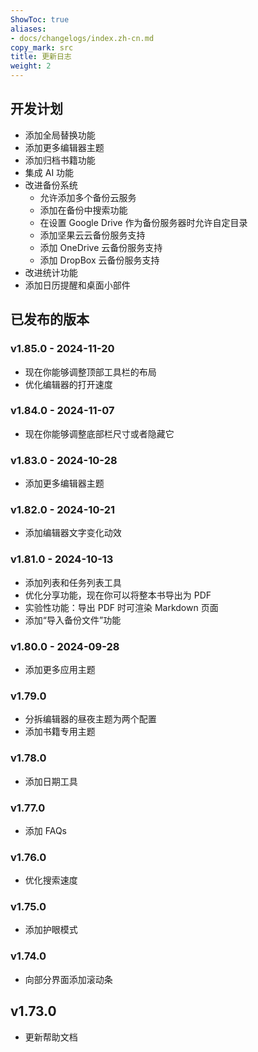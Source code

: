 ```yaml
---
ShowToc: true
aliases:
- docs/changelogs/index.zh-cn.md
copy_mark: src
title: 更新日志
weight: 2
---
```


## 开发计划

- 添加全局替换功能
- 添加更多编辑器主题
- 添加归档书籍功能
- 集成 AI 功能
- 改进备份系统
    - 允许添加多个备份云服务
    - 添加在备份中搜索功能
    - 在设置 Google Drive 作为备份服务器时允许自定目录
    - 添加坚果云云备份服务支持
    - 添加 OneDrive 云备份服务支持
    - 添加 DropBox 云备份服务支持
- 改进统计功能
- 添加日历提醒和桌面小部件

## 已发布的版本

### v1.85.0 - 2024-11-20

- 现在你能够调整顶部工具栏的布局
- 优化编辑器的打开速度

### v1.84.0 - 2024-11-07

- 现在你能够调整底部栏尺寸或者隐藏它

### v1.83.0 - 2024-10-28

- 添加更多编辑器主题

### v1.82.0 - 2024-10-21

- 添加编辑器文字变化动效

### v1.81.0 - 2024-10-13

- 添加列表和任务列表工具
- 优化分享功能，现在你可以将整本书导出为 PDF
- 实验性功能：导出 PDF 时可渲染 Markdown 页面
- 添加“导入备份文件”功能

### v1.80.0 - 2024-09-28

- 添加更多应用主题

### v1.79.0

- 分拆编辑器的昼夜主题为两个配置
- 添加书籍专用主题

### v1.78.0

- 添加日期工具

### v1.77.0

- 添加 FAQs

### v1.76.0

- 优化搜索速度

### v1.75.0

- 添加护眼模式

### v1.74.0

- 向部分界面添加滚动条

## v1.73.0

- 更新帮助文档
